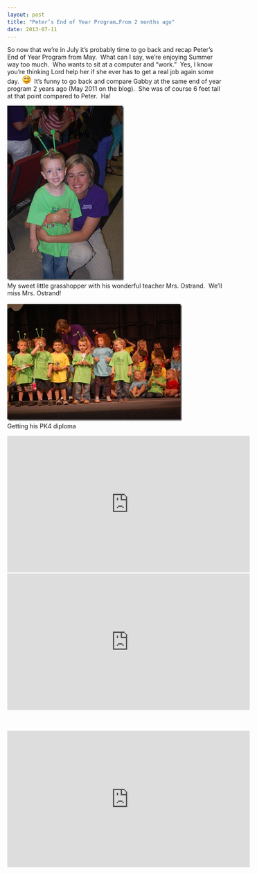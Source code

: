 ```yaml
---
layout: post
title: "Peter’s End of Year Program…From 2 months ago"
date: 2013-07-11
---
```


<p>So now that we’re in July it’s probably time to go back and recap Peter’s End of Year Program from May.&#160; What can I say, we’re enjoying Summer way too much.&#160; Who wants to sit at a computer and “work.”&#160; Yes, I know you’re thinking Lord help her if she ever has to get a real job again some day.&#160; <img style="border-bottom-style: none; border-left-style: none; border-top-style: none; border-right-style: none" class="wlEmoticon wlEmoticon-smile" alt="Smile" src="/assets/images/wlEmoticon-smile.png" />&#160; It’s funny to go back and compare Gabby at the same end of year program 2 years ago (May 2011 on the blog).&#160; She was of course 6 feet tall at that point compared to Peter.&#160; Ha!</p>  <p><a href="/assets/images/DSC_4687.jpg" target="_blank"><img style="background-image: none; border-right-width: 0px; padding-left: 0px; padding-right: 0px; display: inline; border-top-width: 0px; border-bottom-width: 0px; border-left-width: 0px; padding-top: 0px" title="DSC_4687" border="0" alt="DSC_4687" src="/assets/images/DSC_4687_thumb.jpg" width="270" height="404" /></a>     <br />My sweet little grasshopper with his wonderful teacher Mrs. Ostrand.&#160; We’ll miss Mrs. Ostrand!     <br />    <br /><a href="/assets/images/DSC_4683.jpg" target="_blank"><img style="background-image: none; border-right-width: 0px; margin: 0px; padding-left: 0px; padding-right: 0px; display: inline; border-top-width: 0px; border-bottom-width: 0px; border-left-width: 0px; padding-top: 0px" title="DSC_4683" border="0" alt="DSC_4683" src="/assets/images/DSC_4683_thumb.jpg" width="404" height="270" /></a>&#160; <br />Getting his PK4 diploma</p>  

<div style="padding-bottom: 0px; margin: 0px; padding-left: 0px; padding-right: 0px; display: inline; float: none; padding-top: 0px" id="scid:5737277B-5D6D-4f48-ABFC-DD9C333F4C5D:031a36a0-fd3a-42ec-95c0-b0d494eda7e6" class="wlWriterEditableSmartContent">
	<iframe width="560" height="315" src="https://www.youtube.com/embed/gsv25KZNRME?si=Mo-DuiOLwW51KbmY" title="YouTube video player" frameborder="0" allow="accelerometer; autoplay; clipboard-write; encrypted-media; gyroscope; picture-in-picture; web-share" referrerpolicy="strict-origin-when-cross-origin" allowfullscreen></iframe>
</div>  <br />  

<div style="padding-bottom: 0px; margin: 0px; padding-left: 0px; padding-right: 0px; display: inline; float: none; padding-top: 0px" id="scid:5737277B-5D6D-4f48-ABFC-DD9C333F4C5D:2ab8e71e-d8d3-453e-abff-87ccae925d30" class="wlWriterEditableSmartContent"><iframe width="560" height="315" src="https://www.youtube.com/embed/PXRq-hzFlSc?si=Mo-DuiOLwW51KbmY" title="YouTube video player" frameborder="0" allow="accelerometer; autoplay; clipboard-write; encrypted-media; gyroscope; picture-in-picture; web-share" referrerpolicy="strict-origin-when-cross-origin" allowfullscreen></iframe></div>  

<p>   <br />    <div style="padding-bottom: 0px; margin: 0px; padding-left: 0px; padding-right: 0px; display: inline; float: none; padding-top: 0px" id="scid:5737277B-5D6D-4f48-ABFC-DD9C333F4C5D:b363ab71-c547-4b7e-9f35-9fee95f4b847" class="wlWriterEditableSmartContent"><iframe width="560" height="315" src="https://www.youtube.com/embed/HACq3XQ3p3E?si=Mo-DuiOLwW51KbmY" title="YouTube video player" frameborder="0" allow="accelerometer; autoplay; clipboard-write; encrypted-media; gyroscope; picture-in-picture; web-share" referrerpolicy="strict-origin-when-cross-origin" allowfullscreen></iframe></div></p>